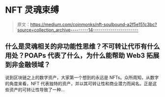 # NFT 灵魂束缚

> 原文：<https://medium.com/coinmonks/nft-soulbound-a2f5e151c3bc?source=collection_archive---------14----------------------->

## 什么是灵魂相关的非功能性思维？不可转让代币有什么用处？POAPs 代表了什么，为什么能帮助 Web3 拓展到非金融领域？

说到区块链之上的数字资产，大家第一个想到的永远是 NFTs。众所周知，从数字的角度来看，NFT 代表独特的资产，并以其可转让性和商业潜力而闻名。正是这些资产的可转让性导致了一种…